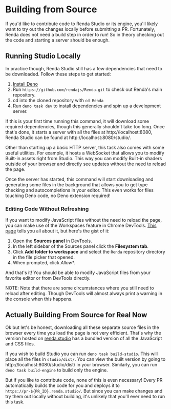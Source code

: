 # Building from Source

If you'd like to contribute code to Renda Studio or its engine, you'll likely want to try out the changes locally before
submitting a PR. Fortunately, Renda does not need a build step in order to run! So in theory checking out the code and
starting a server should be enough.

## Running Studio Locally

In practice though, Renda Studio still has a few dependencies that need to be downloaded. Follow these steps to get
started:

1. [Install Deno](https://deno.land/manual/getting_started/installation)
1. Run `https://github.com/rendajs/Renda.git` to check out Renda's main repository.
1. cd into the cloned repository with `cd Renda`
1. Run `deno task dev` to install dependencies and spin up a development server.

If this is your first time running this command, it will download some required dependencies, though this generally
shouldn't take too long. Once that's done, it starts a server with all the files at http://localhost:8080, Renda Studio
can be found at http://localhost:8080/studio/.

Other than starting up a basic HTTP server, this task also comes with some useful utilities. For example, it hosts a
WebSocket that allows you to modify Built-in assets right from Studio. This way you can modify Built-in shaders outside
of your browser and directly see updates without the need to reload the page.

Once the server has started, this command will start downloading and generating some files in the background that allows
you to get type checking and autocompletions in your editor. This even works for files touching Deno code, no Deno
extension required!

### Editing Code Without Refreshing

If you want to modify JavaScript files without the need to reload the page, you can make use of the Workspaces feature
in Chrome DevTools. [This page](https://developer.chrome.com/docs/devtools/workspaces/#devtools) tells you all about it,
but here's the gist of it:

1. Open the **Sources panel** in DevTools.
1. In the left sidebar of the Sources panel click the **Filesystem tab**.
1. Click **Add folder to workspace** and select the `Renda` repository directory in the file picker that opened.
1. When prompted, click _Allow_*.

And that's it! You should be able to modify JavaScript files from your favorite editor or from DevTools directly.

NOTE: Note that there are some circumstances where you still need to reload after editing. Though DevTools will almost
always print a warning in the console when this happens.

## Actually Building From Source for Real Now

Ok but let's be honest, downloading all these separate source files in the browser every time you load the page is not
very efficient. That's why the version hosted on [renda.studio](https://renda.studio/) has a bundled version of all the
JavaScript and CSS files.

If you wish to build Studio you can run `deno task build-studio`. This will place all the files in `studio/dist/`. You
can view the built version by going to http://localhost:8080/studio/dist/ in your browser. Similarly, you can run
`deno task build-engine` to build only the engine.

But if you like to contribute code, none of this is even necessary! Every PR automatically builds the code for you and
deploys it to `https://pr-${PR_ID}.renda.studio/`. But since you can make changes and try them out locally without
building, it's unlikely that you'll ever need to run this task.
